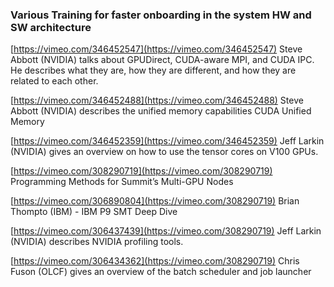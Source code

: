 ### Various Training for faster onboarding in the system HW and SW architecture

[https://vimeo.com/346452547](https://vimeo.com/346452547)
Steve Abbott (NVIDIA) talks about GPUDirect, CUDA-aware MPI, and CUDA IPC. He describes what they are, how they are different, and how they are related to each other.

[https://vimeo.com/346452488](https://vimeo.com/346452488)
Steve Abbott (NVIDIA) describes the unified memory capabilities CUDA Unified Memory

[https://vimeo.com/346452359](https://vimeo.com/346452359)
Jeff Larkin (NVIDIA) gives an overview on how to use the tensor cores on V100 GPUs.

[https://vimeo.com/308290719](https://vimeo.com/308290719)
Programming Methods for Summit’s Multi-GPU Nodes

[https://vimeo.com/306890804](https://vimeo.com/308290719)
Brian Thompto (IBM) - IBM P9 SMT Deep Dive

[https://vimeo.com/306437439](https://vimeo.com/308290719)
Jeff Larkin (NVIDIA) describes NVIDIA profiling tools.

[https://vimeo.com/306434362](https://vimeo.com/308290719)
Chris Fuson (OLCF) gives an overview of the batch scheduler and job launcher
